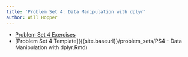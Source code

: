 ```yaml
---
title: 'Problem Set 4: Data Manipulation with dplyr'
author: Will Hopper
---
```


* [Problem Set 4 Exercises]({{site.baseurl}}/problem_sets/PS4-Data-Manipulation-with-dplyr.html) 
* [Problem Set 4 Template]({{site.baseurl}}/problem_sets/PS4 - Data Manipulation with dplyr.Rmd) 
